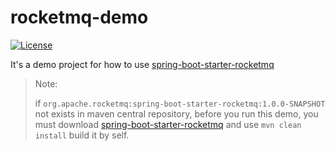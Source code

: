# rocketmq-demo

[![License](https://img.shields.io/badge/license-Apache--2.0-blue.svg)](https://www.apache.org/licenses/LICENSE-2.0.html)

It's a demo project for how to use [spring-boot-starter-rocketmq](https://github.com/apache/rocketmq-externals/tree/master/spring-boot-starter-rocketmq) 

> Note:
>
> if `org.apache.rocketmq:spring-boot-starter-rocketmq:1.0.0-SNAPSHOT` not exists in maven central repository, before you run this demo, you must download [spring-boot-starter-rocketmq](https://github.com/apache/rocketmq-externals/tree/master/spring-boot-starter-rocketmq) and use `mvn clean install` build it by self.
